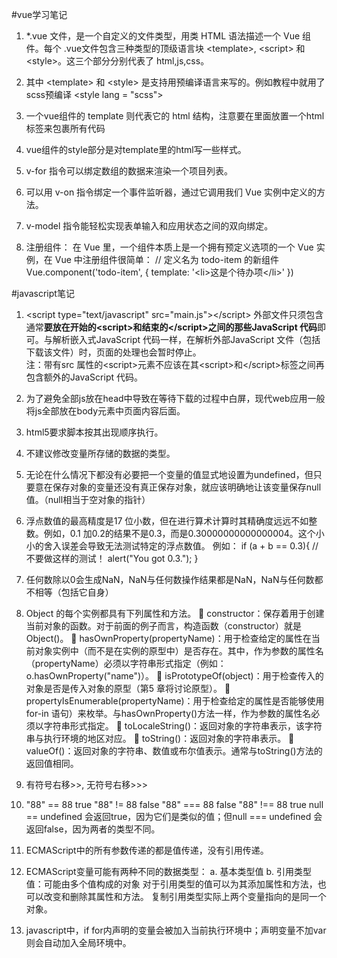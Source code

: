#vue学习笔记

1. *.vue 文件，是一个自定义的文件类型，用类 HTML 语法描述一个 Vue 组件。每个 .vue文件包含三种类型的顶级语言块 \<template>, \<script> 和 \<style>。这三个部分分别代表了 html,js,css。

2. 其中 \<template> 和 \<style> 是支持用预编译语言来写的。例如教程中就用了scss预编译
        \<style lang = "scss">

3. 一个vue组件的 template 则代表它的 html 结构，注意要在里面放置一个html标签来包裹所有代码
4. vue组件的style部分是对template里的html写一些样式。
5. v-for 指令可以绑定数组的数据来渲染一个项目列表。
6. 可以用 v-on 指令绑定一个事件监听器，通过它调用我们 Vue 实例中定义的方法。
7. v-model 指令能轻松实现表单输入和应用状态之间的双向绑定。
8. 注册组件：
在 Vue 里，一个组件本质上是一个拥有预定义选项的一个 Vue 实例，在 Vue 中注册组件很简单：
// 定义名为 todo-item 的新组件
Vue.component('todo-item', {
  template: '\<li>这是个待办项\</li>'
})


#javascript笔记
1. \<script type="text/javascript" src="main.js">\</script>
外部文件只须包含通常**要放在开始的\<script>和结束的\</script>之间的那些JavaScript 代码**即可。与解析嵌入式JavaScript 代码一样，在解析外部JavaScript 文件（包括下载该文件）时，页面的处理也会暂时停止。
<br> 注：带有src 属性的\<script>元素不应该在其\<script>和\</script>标签之间再包含额外的JavaScript 代码。

2. 为了避免全部js放在head中导致在等待下载的过程中白屏，现代web应用一般将js全部放在body元素中页面内容后面。
3. html5要求脚本按其出现顺序执行。
4. 不建议修改变量所存储的数据的类型。
5. 无论在什么情况下都没有必要把一个变量的值显式地设置为undefined，但只要意在保存对象的变量还没有真正保存对象，就应该明确地让该变量保存null值。（null相当于空对象的指针）
6. 浮点数值的最高精度是17 位小数，但在进行算术计算时其精确度远远不如整数。例如，0.1 加0.2的结果不是0.3，而是0.30000000000000004。这个小小的舍入误差会导致无法测试特定的浮点数值。
例如：
if (a + b == 0.3){ // 不要做这样的测试！
    alert("You got 0.3.");
}
7. 任何数除以0会生成NaN，NaN与任何数操作结果都是NaN，NaN与任何数都不相等（包括它自身）
8. Object 的每个实例都具有下列属性和方法。
 constructor：保存着用于创建当前对象的函数。对于前面的例子而言，构造函数（constructor）就是Object()。
 hasOwnProperty(propertyName)：用于检查给定的属性在当前对象实例中（而不是在实例的原型中）是否存在。其中，作为参数的属性名（propertyName）必须以字符串形式指定（例如：o.hasOwnProperty("name")）。
 isPrototypeOf(object)：用于检查传入的对象是否是传入对象的原型（第5 章将讨论原型）。
 propertyIsEnumerable(propertyName)：用于检查给定的属性是否能够使用for-in 语句）来枚举。与hasOwnProperty()方法一样，作为参数的属性名必须以字符串形式指定。
 toLocaleString()：返回对象的字符串表示，该字符串与执行环境的地区对应。
 toString()：返回对象的字符串表示。
 valueOf()：返回对象的字符串、数值或布尔值表示。通常与toString()方法的返回值相同。
9. 有符号右移>>, 无符号右移>>>
10. "88" == 88 true      "88" != 88 false
"88" === 88 false     "88" !== 88 true
null == undefined 会返回true，因为它们是类似的值；但null === undefined 会返回false，因为两者的类型不同。
11. ECMAScript中的所有参数传递的都是值传递，没有引用传递。
12. ECMAScript变量可能有两种不同的数据类型：
    a. 基本类型值
    b. 引用类型值：可能由多个值构成的对象
    对于引用类型的值可以为其添加属性和方法，也可以改变和删除其属性和方法。
    复制引用类型实际上两个变量指向的是同一个对象。
13. javascript中，if for内声明的变量会被加入当前执行环境中；声明变量不加var 则会自动加入全局环境中。

